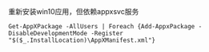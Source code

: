 重新安装win10应用，但依赖appxsvc服务

```
Get-AppXPackage -AllUsers | Foreach {Add-AppxPackage -DisableDevelopmentMode -Register "$($_.InstallLocation)\AppXManifest.xml"}
```


